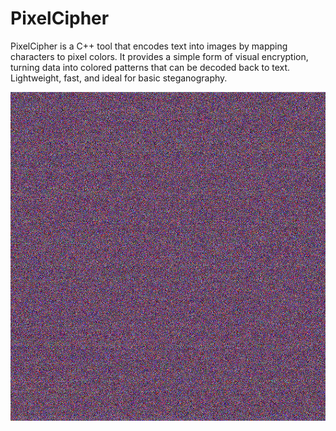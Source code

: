 # PixelCipher
PixelCipher is a C++ tool that encodes text into images by mapping characters to pixel colors. It provides a simple form of visual encryption, turning data into colored patterns that can be decoded back to text. Lightweight, fast, and ideal for basic steganography.
<p align="center">
  <img src="images/Moby_Dick_Converted.png" alt="PixelCipher Banner" />
</p>
